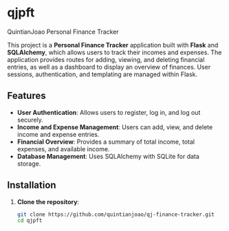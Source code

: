 # qjpft
QuintianJoao Personal Finance Tracker

This project is a **Personal Finance Tracker** application built with **Flask** and **SQLAlchemy**, which allows users to track their incomes and expenses. The application provides routes for adding, viewing, and deleting financial entries, as well as a dashboard to display an overview of finances. User sessions, authentication, and templating are managed within Flask.

## Features

- **User Authentication**: Allows users to register, log in, and log out securely.
- **Income and Expense Management**: Users can add, view, and delete income and expense entries.
- **Financial Overview**: Provides a summary of total income, total expenses, and available income.
- **Database Management**: Uses SQLAlchemy with SQLite for data storage.

## Installation

1. **Clone the repository**:
   ```bash
   git clone https://github.com/quintianjoao/qj-finance-tracker.git
   cd qjpft
